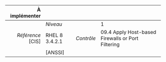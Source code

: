 
|           À implémenter    |    |    |    |
|----------------:|:---|---:|:---|
|                 |*Niveau*|| 1 |
|*Référence* [CIS]| RHEL 8 3.4.2.1 |*Contrôle*| 09.4 Apply Host-based Firewalls or Port Filtering |
|                 |[ANSSI] ||  |

